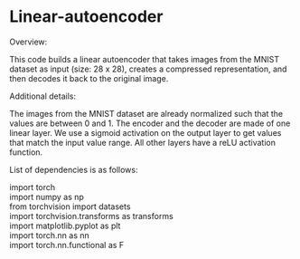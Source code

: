 # Linear-autoencoder

Overview:

This code builds a linear autoencoder that takes images from the MNIST dataset as input (size: 28 x 28), creates a compressed
representation, and then decodes it back to the original image.

Additional details:

The images from the MNIST dataset are already normalized such that the values are between 0 and 1. The encoder and the decoder are made of one linear layer. We use a sigmoid activation on the output layer to get values that match the input value range.
All other layers have a reLU activation function.

List of dependencies is as follows:

import torch <br/>
import numpy as np <br/>
from torchvision import datasets <br/>
import torchvision.transforms as transforms <br/>
import matplotlib.pyplot as plt <br/>
import torch.nn as nn <br/>
import torch.nn.functional as F <br/>
